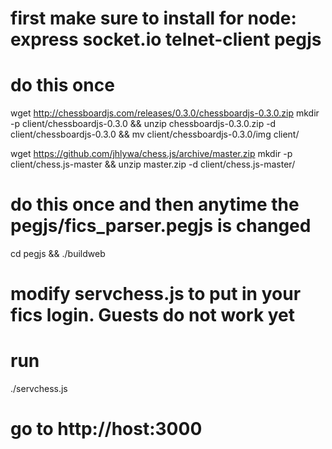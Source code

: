 

# first make sure to install for node:  express socket.io telnet-client pegjs


# do this once
wget http://chessboardjs.com/releases/0.3.0/chessboardjs-0.3.0.zip
mkdir -p client/chessboardjs-0.3.0 && unzip chessboardjs-0.3.0.zip -d client/chessboardjs-0.3.0 && mv client/chessboardjs-0.3.0/img client/

wget https://github.com/jhlywa/chess.js/archive/master.zip
mkdir -p client/chess.js-master && unzip master.zip -d client/chess.js-master/



# do this once and then anytime the pegjs/fics_parser.pegjs is changed
cd pegjs && ./buildweb

# modify servchess.js to put in your fics login. Guests do not work yet

# run
./servchess.js


# go to http://host:3000
